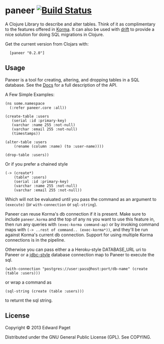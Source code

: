 # paneer [![Build Status](https://travis-ci.org/edpaget/paneer.png?branch=master)](https://travis-ci.org/edpaget/paneer)

A Clojure Library to describe and alter tables. Think of it as complimentary to the features offered in [Korma](https://github.com/korma/Korma). It can also be used with [drift](https://github.com/macourtney/drift) to provide a nice solution for doing SQL migrations in Clojure.  

Get the current version from Clojars with:

      [paneer "0.2.0"]

## Usage

Paneer is a tool for creating, altering, and dropping tables in a SQL database. See the [Docs](https://edpaget.github.io/paneer/) for a full description of the API.  

A Few Simple Examples:

    (ns some.namespace
      (:refer paneer.core :all))

    (create-table :users
       (serial :id :primary-key)
       (varchar :name 255 :not-null)
       (varchar :email 255 :not-null)
       (timestamps))

    (alter-table :users
        (rename (column :name) (to :user-name))))

    (drop-table :users))

Or if you prefer a chained style

    (-> (create*)
        (table* :users)
        (serial :id :primary-key)
        (varchar :name 255 :not-null)
        (varchar :email 255 :not-null))

Which will not be evaluated until you pass the command as an argument to `(execute)` (or `with-connection` or `sql-string`). 

Paneer can reuse Korma's db connection if it is present. Make sure to include `paneer.korma` and the top of any ns you want to use this feature in, then run any queries with `(exec-korma command-ap)` or by invoking command maps with `(-> ..rest of command.. (exec-korma*))`, and they'll be run against Korma's current db connection. Support for using multiple Korma connections is in the pipeline.

Otherwise you can pass either a a Heroku-style DATABASE_URL uri to Paneer or a [jdbc-style](https://github.com/clojure/java.jdbc) database connection map to Paneer to execute the sql. 

    (with-connection "postgres://user:pass@host:port/db-name" (create (table :users)))

or wrap a command as 
  
    (sql-string (create (table :users))) 

to returnt the sql string. 

## License

Copyright © 2013 Edward Paget 

Distributed under the GNU General Public License (GPL). See COPYING.
